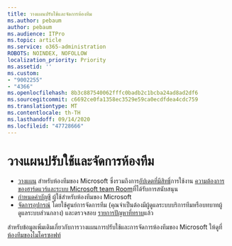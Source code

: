 ```yaml
---
title: วางแผนปรับใช้และจัดการห้องทีม
ms.author: pebaum
author: pebaum
ms.audience: ITPro
ms.topic: article
ms.service: o365-administration
ROBOTS: NOINDEX, NOFOLLOW
localization_priority: Priority
ms.assetid: ''
ms.custom:
- "9002255"
- "4366"
ms.openlocfilehash: 8b3c887540062fffc0badb2c1bcba24ad8ad2df6
ms.sourcegitcommit: c6692ce0fa1358ec3529e59ca0ecdfdea4cdc759
ms.translationtype: MT
ms.contentlocale: th-TH
ms.lasthandoff: 09/14/2020
ms.locfileid: "47728666"
---
```

# <a name="plan-deploy-and-manage-teams-rooms"></a>วางแผนปรับใช้และจัดการห้องทีม

- [วางแผน](https://docs.microsoft.com/MicrosoftTeams/rooms/rooms-plan)  สำหรับห้องทีมของ Microsoft ซึ่งรวมถึงการ[อัปเดตที่มีสิทธิ์](https://docs.microsoft.com/MicrosoftTeams/rooms/rooms-licensing)การใช้งาน [ความต้องการของฮาร์ดแวร์และระบบ Microsoft team Room](https://docs.microsoft.com/MicrosoftTeams/rooms/requirements#hardware-requirements)ที่ได้รับการสนับสนุน
- [กำหนดค่าบัญชี](https://docs.microsoft.com/MicrosoftTeams/rooms/rooms-configure-accounts)  ผู้ใช้สำหรับห้องทีมของ Microsoft
- [จัดการอุปกรณ์](https://docs.microsoft.com/microsoftteams/rooms/rooms-manage)  โดยใช้ศูนย์การจัดการทีม (คุณจำเป็นต้องมีผู้ดูแลระบบบริการทีมหรือบทบาทผู้ดูแลระบบส่วนกลาง) และตรวจสอบ [รายการปัญหาที่ทราบ](https://docs.microsoft.com/microsoftteams/rooms/known-issues)แล้ว

สำหรับข้อมูลเพิ่มเติมเกี่ยวกับการวางแผนการปรับใช้และการจัดการห้องทีมของ Microsoft ให้ดูที่[ห้องทีมของไมโครซอฟท์](https://docs.microsoft.com/microsoftteams/rooms/)
